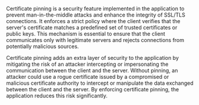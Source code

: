 Certificate pinning is a security feature implemented in the application to prevent man-in-the-middle attacks and enhance the integrity of SSL/TLS connections. It enforces a strict policy where the client verifies that the server's certificate matches a predefined set of trusted certificates or public keys. This mechanism is essential to ensure that the client communicates only with legitimate servers and rejects connections from potentially malicious sources.

Certificate pinning adds an extra layer of security to the application by mitigating the risk of an attacker intercepting or impersonating the communication between the client and the server. Without pinning, an attacker could use a rogue certificate issued by a compromised or malicious certificate authority to intercept or manipulate the data exchanged between the client and the server. By enforcing certificate pinning, the application reduces this risk significantly.